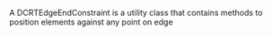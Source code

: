 A DCRTEdgeEndConstraint is a utility class that contains methods to position elements against any point on edge